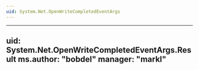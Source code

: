 ```yaml
---
uid: System.Net.OpenWriteCompletedEventArgs
---
```


---
uid: System.Net.OpenWriteCompletedEventArgs.Result
ms.author: "bobdel"
manager: "markl"
---
